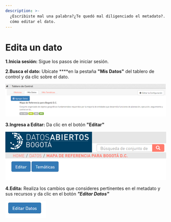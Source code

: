 ```yaml
---
description: >-
  ¿Escribiste mal una palabra?¿Te quedó mal diligenciado el metadato?. Aprende
  cómo editar el dato.
---
```


# Edita un dato

**1.Inicia sesión:** Sigue los pasos de iniciar sesión.

**2.Busca el dato:** Ubícate ****en la pestaña **"Mis Datos"** del tablero de control y da clic sobre el dato.

![](../.gitbook/assets/image%20%2839%29.png)

**3.Ingresa a Editar:** Da clic en el botón **"Editar"**

![](../.gitbook/assets/image%20%281%29.png)

**4.Edita:** Realiza los cambios que consideres pertinentes en el metadato y sus recursos y da clic en el botón _**"Editar Datos"**_

![](../.gitbook/assets/image%20%2837%29.png)

